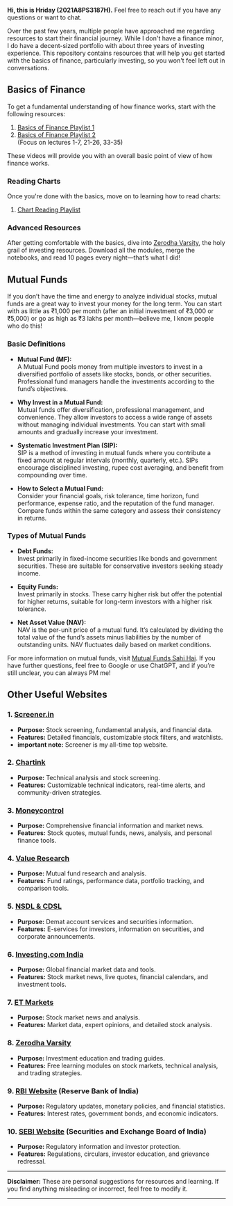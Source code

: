 **Hi, this is Hriday (2021A8PS3187H).** Feel free to reach out if you have any questions or want to chat.

Over the past few years, multiple people have approached me regarding resources to start their financial journey. While I don't have a finance minor, I do have a decent-sized portfolio with about three years of investing experience. This repository contains resources that will help you get started with the basics of finance, particularly investing, so you won't feel left out in conversations.

## Basics of Finance

To get a fundamental understanding of how finance works, start with the following resources:

1. [Basics of Finance Playlist 1](https://www.youtube.com/watch?v=-bLeRnOHq-8&list=PLEAWiihj06OL80BfkpXVh2AQ-AYe04xiU&pp=iAQB)
2. [Basics of Finance Playlist 2](https://www.youtube.com/watch?v=Xn7KWR9EOGQ&list=PL8uhW8cclMiNv8UT1NUawB-XpXVeJ8mN8)  
   (Focus on lectures 1-7, 21-26, 33-35)

These videos will provide you with an overall basic point of view of how finance works.

### Reading Charts

Once you're done with the basics, move on to learning how to read charts:

1. [Chart Reading Playlist](https://www.youtube.com/watch?v=sAXJJ5zOCMw&list=PLT6_Bt_TKitLs84l0Mv_iCVKITN95AbL_)

### Advanced Resources

After getting comfortable with the basics, dive into [Zerodha Varsity](https://zerodha.com/varsity/), the holy grail of investing resources. Download all the modules, merge the notebooks, and read 10 pages every night—that’s what I did!

## Mutual Funds

If you don’t have the time and energy to analyze individual stocks, mutual funds are a great way to invest your money for the long term. You can start with as little as ₹1,000 per month (after an initial investment of ₹3,000 or ₹5,000) or go as high as ₹3 lakhs per month—believe me, I know people who do this!

### Basic Definitions

- **Mutual Fund (MF):**  
  A Mutual Fund pools money from multiple investors to invest in a diversified portfolio of assets like stocks, bonds, or other securities. Professional fund managers handle the investments according to the fund’s objectives.

- **Why Invest in a Mutual Fund:**  
  Mutual funds offer diversification, professional management, and convenience. They allow investors to access a wide range of assets without managing individual investments. You can start with small amounts and gradually increase your investment.

- **Systematic Investment Plan (SIP):**  
  SIP is a method of investing in mutual funds where you contribute a fixed amount at regular intervals (monthly, quarterly, etc.). SIPs encourage disciplined investing, rupee cost averaging, and benefit from compounding over time.

- **How to Select a Mutual Fund:**  
  Consider your financial goals, risk tolerance, time horizon, fund performance, expense ratio, and the reputation of the fund manager. Compare funds within the same category and assess their consistency in returns.

### Types of Mutual Funds

- **Debt Funds:**  
  Invest primarily in fixed-income securities like bonds and government securities. These are suitable for conservative investors seeking steady income.

- **Equity Funds:**  
  Invest primarily in stocks. These carry higher risk but offer the potential for higher returns, suitable for long-term investors with a higher risk tolerance.

- **Net Asset Value (NAV):**  
  NAV is the per-unit price of a mutual fund. It’s calculated by dividing the total value of the fund’s assets minus liabilities by the number of outstanding units. NAV fluctuates daily based on market conditions.

For more information on mutual funds, visit [Mutual Funds Sahi Hai](https://www.mutualfundssahihai.com/en/your-questions). If you have further questions, feel free to Google or use ChatGPT, and if you’re still unclear, you can always PM me!

## Other Useful Websites

### 1. **[Screener.in](https://www.screener.in/)**  
   - **Purpose:** Stock screening, fundamental analysis, and financial data.
   - **Features:** Detailed financials, customizable stock filters, and watchlists.
   - **important note:** Screener is my all-time top website.

### 2. **[Chartink](https://chartink.com/)**  
   - **Purpose:** Technical analysis and stock screening.
   - **Features:** Customizable technical indicators, real-time alerts, and community-driven strategies.

### 3. **[Moneycontrol](https://www.moneycontrol.com/)**  
   - **Purpose:** Comprehensive financial information and market news.
   - **Features:** Stock quotes, mutual funds, news, analysis, and personal finance tools.

### 4. **[Value Research](https://www.valueresearchonline.com/)**  
   - **Purpose:** Mutual fund research and analysis.
   - **Features:** Fund ratings, performance data, portfolio tracking, and comparison tools.

### 5. **[NSDL & CDSL](https://nsdl.co.in/)**  
   - **Purpose:** Demat account services and securities information.
   - **Features:** E-services for investors, information on securities, and corporate announcements.

### 6. **[Investing.com India](https://in.investing.com/)**  
   - **Purpose:** Global financial market data and tools.
   - **Features:** Stock market news, live quotes, financial calendars, and investment tools.

### 7. **[ET Markets](https://economictimes.indiatimes.com/markets)**  
   - **Purpose:** Stock market news and analysis.
   - **Features:** Market data, expert opinions, and detailed stock analysis.

### 8. **[Zerodha Varsity](https://zerodha.com/varsity/)**  
   - **Purpose:** Investment education and trading guides.
   - **Features:** Free learning modules on stock markets, technical analysis, and trading strategies.

### 9. **[RBI Website](https://www.rbi.org.in/) (Reserve Bank of India)**  
   - **Purpose:** Regulatory updates, monetary policies, and financial statistics.
   - **Features:** Interest rates, government bonds, and economic indicators.

### 10. **[SEBI Website](https://www.sebi.gov.in/) (Securities and Exchange Board of India)**  
   - **Purpose:** Regulatory information and investor protection.
   - **Features:** Regulations, circulars, investor education, and grievance redressal.

---

**Disclaimer:** These are personal suggestions for resources and learning. If you find anything misleading or incorrect, feel free to modify it.

---
